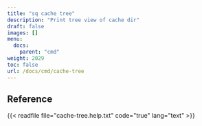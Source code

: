 ```yaml
---
title: "sq cache tree"
description: "Print tree view of cache dir"
draft: false
images: []
menu:
  docs:
    parent: "cmd"
weight: 2029
toc: false
url: /docs/cmd/cache-tree
---
```


## Reference

{{< readfile file="cache-tree.help.txt" code="true" lang="text" >}}
